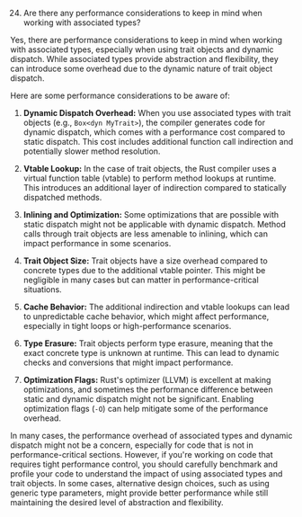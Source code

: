 24. Are there any performance considerations to keep in mind when working with associated types?




Yes, there are performance considerations to keep in mind when working with associated types, especially when using trait objects and dynamic dispatch. While associated types provide abstraction and flexibility, they can introduce some overhead due to the dynamic nature of trait object dispatch.

Here are some performance considerations to be aware of:

1. **Dynamic Dispatch Overhead:** When you use associated types with trait objects (e.g., `Box<dyn MyTrait>`), the compiler generates code for dynamic dispatch, which comes with a performance cost compared to static dispatch. This cost includes additional function call indirection and potentially slower method resolution.

2. **Vtable Lookup:** In the case of trait objects, the Rust compiler uses a virtual function table (vtable) to perform method lookups at runtime. This introduces an additional layer of indirection compared to statically dispatched methods.

3. **Inlining and Optimization:** Some optimizations that are possible with static dispatch might not be applicable with dynamic dispatch. Method calls through trait objects are less amenable to inlining, which can impact performance in some scenarios.

4. **Trait Object Size:** Trait objects have a size overhead compared to concrete types due to the additional vtable pointer. This might be negligible in many cases but can matter in performance-critical situations.

5. **Cache Behavior:** The additional indirection and vtable lookups can lead to unpredictable cache behavior, which might affect performance, especially in tight loops or high-performance scenarios.

6. **Type Erasure:** Trait objects perform type erasure, meaning that the exact concrete type is unknown at runtime. This can lead to dynamic checks and conversions that might impact performance.

7. **Optimization Flags:** Rust's optimizer (LLVM) is excellent at making optimizations, and sometimes the performance difference between static and dynamic dispatch might not be significant. Enabling optimization flags (`-O`) can help mitigate some of the performance overhead.

In many cases, the performance overhead of associated types and dynamic dispatch might not be a concern, especially for code that is not in performance-critical sections. However, if you're working on code that requires tight performance control, you should carefully benchmark and profile your code to understand the impact of using associated types and trait objects. In some cases, alternative design choices, such as using generic type parameters, might provide better performance while still maintaining the desired level of abstraction and flexibility.
